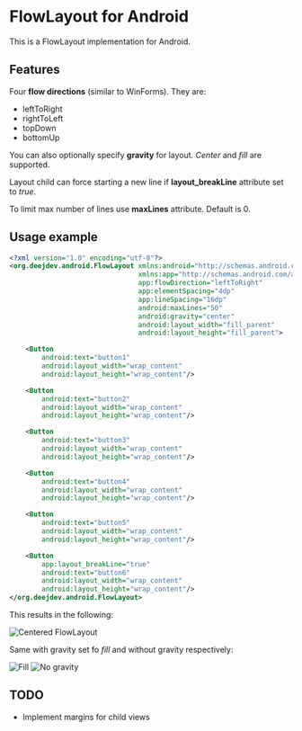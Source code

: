 FlowLayout for Android
======================
This is a FlowLayout implementation for Android.

Features
--------

Four **flow directions** (similar to WinForms). They are:
- leftToRight
- rightToLeft
- topDown
- bottomUp

You can also optionally specify **gravity** for layout. *Center* and *fill* are supported.

Layout child can force starting a new line if **layout_breakLine** attribute set to *true*.

To limit max number of lines use **maxLines** attribute. Default is 0.

Usage example
-------------
```xml
<?xml version="1.0" encoding="utf-8"?>
<org.deejdev.android.FlowLayout xmlns:android="http://schemas.android.com/apk/res/android"
                                xmlns:app="http://schemas.android.com/apk/res-auto"
                                app:flowDirection="leftToRight"
                                app:elementSpacing="4dp"
                                app:lineSpacing="16dp"
                                android:maxLines="50"
                                android:gravity="center"
                                android:layout_width="fill_parent"
                                android:layout_height="fill_parent">

    <Button
        android:text="button1"
        android:layout_width="wrap_content"
        android:layout_height="wrap_content"/>

    <Button
        android:text="button2"
        android:layout_width="wrap_content"
        android:layout_height="wrap_content"/>

    <Button
        android:text="button3"
        android:layout_width="wrap_content"
        android:layout_height="wrap_content"/>

    <Button
        android:text="button4"
        android:layout_width="wrap_content"
        android:layout_height="wrap_content"/>

    <Button
        android:text="button5"
        android:layout_width="wrap_content"
        android:layout_height="wrap_content"/>

    <Button
        app:layout_breakLine="true"
        android:text="button6"
        android:layout_width="wrap_content"
        android:layout_height="wrap_content"/>
</org.deejdev.android.FlowLayout>
```
This results in the following:

![Centered FlowLayout](https://raw.github.com/ultimate-deej/FlowLayout-for-Android/master/screenshots/center.png)

Same with gravity set fo *fill* and without gravity respectively:

![Fill](https://raw.github.com/ultimate-deej/FlowLayout-for-Android/master/screenshots/fill.png)
![No gravity](https://raw.github.com/ultimate-deej/FlowLayout-for-Android/master/screenshots/no-gravity.png)

TODO
----
- Implement margins for child views

